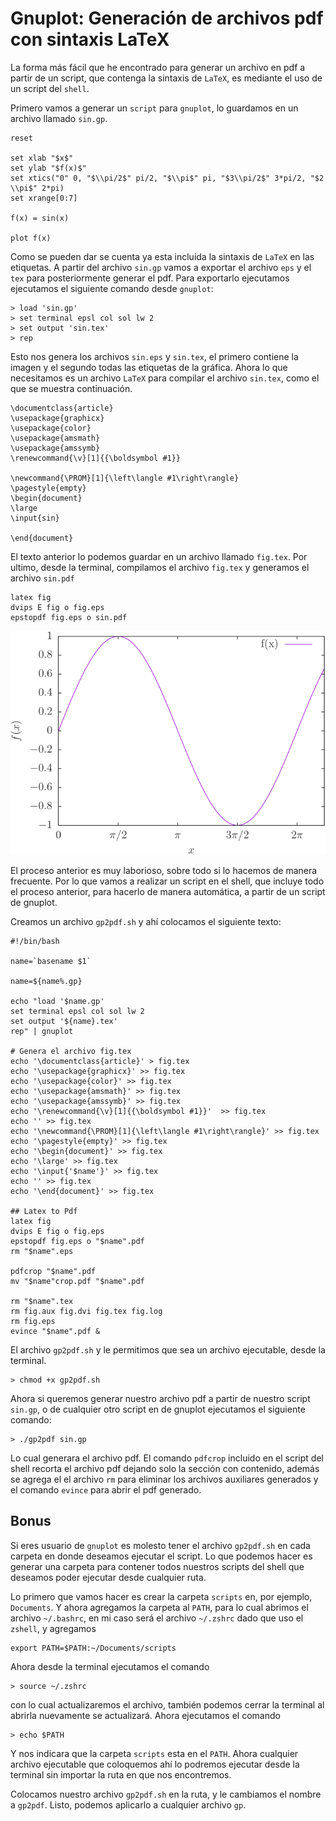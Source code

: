 # Gnuplot: Generación de archivos pdf con sintaxis LaTeX  #

La forma más fácil que he encontrado para generar un archivo en pdf a partir de un script, que contenga la sintaxis de `LaTeX`, es mediante el uso de un script del `shell`.

Primero vamos a generar un `script` para `gnuplot`, lo guardamos en un archivo llamado `sin.gp`.

	reset

	set xlab "$x$"
	set ylab "$f(x)$"
	set xtics("0" 0, "$\\pi/2$" pi/2, "$\\pi$" pi, "$3\\pi/2$" 3*pi/2, "$2 \\pi$" 2*pi)
	set xrange[0:7]

	f(x) = sin(x)

	plot f(x)


Como se pueden dar se cuenta ya esta incluida la sintaxis de `LaTeX` en las etiquetas. A partir del archivo `sin.gp` vamos a exportar el archivo `eps` y el `tex` para posteriormente generar el pdf. Para exportarlo ejecutamos ejecutamos el siguiente comando desde `gnuplot`:

	> load 'sin.gp'
	> set terminal epsl col sol lw 2
	> set output 'sin.tex'
	> rep
	
Esto nos genera los archivos `sin.eps` y `sin.tex`, el primero contiene la imagen y el segundo todas las etiquetas de la gráfica. Ahora lo que necesitamos es un archivo `LaTeX` para compilar el archivo `sin.tex`, como el que se muestra continuación.

	\documentclass{article}
	\usepackage{graphicx}
	\usepackage{color}
	\usepackage{amsmath}
	\usepackage{amssymb}
	\renewcommand{\v}[1]{{\boldsymbol #1}}

	\newcommand{\PROM}[1]{\left\langle #1\right\rangle}
	\pagestyle{empty}
	\begin{document}
	\large
	\input{sin}

	\end{document}

El texto anterior lo podemos guardar en un archivo llamado `fig.tex`. Por ultimo, desde la terminal, compilamos el archivo `fig.tex` y generamos el archivo `sin.pdf`

	latex fig
	dvips E fig o fig.eps
	epstopdf fig.eps o sin.pdf


![](sin.png)


El proceso anterior es muy laborioso, sobre todo si lo hacemos de manera frecuente. Por lo que vamos a realizar un script en el shell, que incluye todo el proceso anterior, para hacerlo de manera automática, a partir de un script de gnuplot.

Creamos un archivo `gp2pdf.sh` y ahí colocamos el siguiente texto:

	#!/bin/bash

	name=`basename $1`

	name=${name%.gp}

	echo "load '$name.gp'
	set terminal epsl col sol lw 2
	set output '${name}.tex'
	rep" | gnuplot

	# Genera el archivo fig.tex
	echo '\documentclass{article}' > fig.tex
	echo '\usepackage{graphicx}' >> fig.tex
	echo '\usepackage{color}' >> fig.tex
	echo '\usepackage{amsmath}' >> fig.tex
	echo '\usepackage{amssymb}' >> fig.tex
	echo '\renewcommand{\v}[1]{{\boldsymbol #1}}'  >> fig.tex
	echo '' >> fig.tex
	echo '\newcommand{\PROM}[1]{\left\langle #1\right\rangle}' >> fig.tex
	echo '\pagestyle{empty}' >> fig.tex
	echo '\begin{document}' >> fig.tex
	echo '\large' >> fig.tex
	echo '\input{'$name'}' >> fig.tex
	echo '' >> fig.tex
	echo '\end{document}' >> fig.tex

	## Latex to Pdf
	latex fig
	dvips E fig o fig.eps
	epstopdf fig.eps o "$name".pdf
	rm "$name".eps

	pdfcrop "$name".pdf
	mv "$name"crop.pdf "$name".pdf

	rm "$name".tex
	rm fig.aux fig.dvi fig.tex fig.log
	rm fig.eps
	evince "$name".pdf &


El archivo `gp2pdf.sh` y le permitimos que sea un archivo ejecutable, desde la terminal.

	> chmod +x gp2pdf.sh

Ahora si queremos generar nuestro archivo pdf a partir de nuestro script `sin.gp`, o de cualquier otro script en de gnuplot ejecutamos el siguiente comando:

	> ./gp2pdf sin.gp
	
Lo cual generara el archivo pdf. El comando `pdfcrop` incluido en el script del shell recorta el archivo pdf dejando solo la sección con contenido, además se agrega el el archivo `rm` para eliminar los archivos auxiliares generados y el comando `evince` para abrir el pdf generado. 


## Bonus ##


Si eres usuario de `gnuplot` es molesto tener el archivo `gp2pdf.sh` en cada carpeta en donde deseamos ejecutar el script. Lo que podemos hacer es generar una carpeta para contener todos nuestros scripts del shell que deseamos poder ejecutar desde cualquier ruta.

Lo primero que vamos hacer es crear la carpeta `scripts` en, por ejemplo, `Documents`. Y ahora agregamos la carpeta al `PATH`, para lo cual abrimos el archivo `~/.bashrc`, en mi caso será el archivo `~/.zshrc` dado que uso el `zshell`, y agregamos

	export PATH=$PATH:~/Documents/scripts

Ahora desde la terminal ejecutamos el comando

	> source ~/.zshrc
	
con lo cual actualizaremos el archivo, también podemos cerrar la terminal al abrirla nuevamente se actualizará. Ahora ejecutamos el comando

	> echo $PATH
	
Y nos indicara que la carpeta `scripts` esta en el `PATH`. Ahora cualquier archivo ejecutable que coloquemos ahí lo podremos ejecutar desde la terminal sin importar la ruta en que nos encontremos.

Colocamos nuestro archivo `gp2pdf.sh` en la ruta, y le cambiamos el nombre a `gp2pdf`. Listo, podemos aplicarlo a cualquier archivo `gp`.


